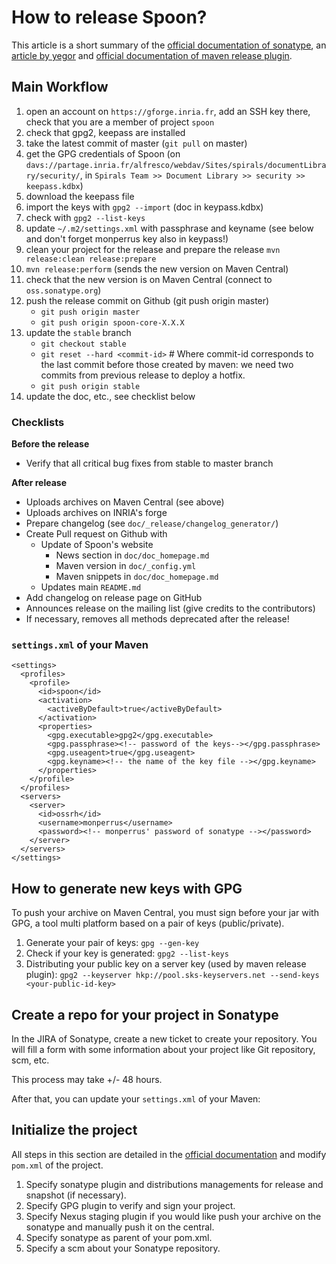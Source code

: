 # How to release Spoon?

This article is a short summary of the [official documentation of sonatype](http://central.sonatype.org/pages/ossrh-guide.html), an [article by yegor](http://www.yegor256.com/2014/08/19/how-to-release-to-maven-central.html) and [official documentation of maven release plugin](http://maven.apache.org/maven-release/maven-release-plugin/).

## Main Workflow
1. open an account on `https://gforge.inria.fr`, add an SSH key there, check that you are a member of project `spoon`
1. check that gpg2, keepass are installed
1. take the latest commit of master (`git pull` on master)
1. get the GPG credentials of Spoon (on `davs://partage.inria.fr/alfresco/webdav/Sites/spirals/documentLibrary/security/`, in `Spirals Team >> Document Library >> security >> keepass.kdbx`)
  1. download the keepass file
  1. import the keys with `gpg2 --import` (doc in keypass.kdbx)
  1. check with `gpg2 --list-keys`
1. update  `~/.m2/settings.xml`  with passphrase and keyname (see below and don't forget monperrus key also in keypass!)
1. clean your project for the release and prepare the release `mvn release:clean release:prepare`
1. `mvn release:perform` (sends the new version on Maven Central)
1. check that the new version is on Maven Central (connect to `oss.sonatype.org`)
1. push the release commit on Github (git push origin master)
    - `git push origin master`
    - `git push origin spoon-core-X.X.X`
1. update the `stable` branch
    - `git checkout stable`
    - `git reset --hard <commit-id>` # Where commit-id corresponds to the last commit before those created by maven: we need two commits from previous release to deploy a hotfix.
    - `git push origin stable`
1. update the doc, etc., see checklist below

### Checklists 

**Before the release**

- Verify that all critical bug fixes from stable to master branch

**After release**

- Uploads archives on Maven Central (see above)
- Uploads archives on INRIA's forge
- Prepare changelog (see `doc/_release/changelog_generator/`)
- Create Pull request on Github with
    - Update of Spoon's website
    	- News section in `doc/doc_homepage.md`
    	- Maven version in `doc/_config.yml`
    	- Maven snippets in `doc/doc_homepage.md`
    - Updates main `README.md`
- Add changelog on release page on GitHub 
- Announces release on the mailing list (give credits to the contributors)
- If necessary, removes all methods deprecated after the release!


###  `settings.xml` of your Maven

```
<settings>
  <profiles>
    <profile>
      <id>spoon</id>
      <activation>
        <activeByDefault>true</activeByDefault>
      </activation>
      <properties>
        <gpg.executable>gpg2</gpg.executable>
        <gpg.passphrase><!-- password of the keys--></gpg.passphrase>
        <gpg.useagent>true</gpg.useagent>
        <gpg.keyname><!-- the name of the key file --></gpg.keyname> 
      </properties>
    </profile>
  </profiles>
  <servers>
    <server>
      <id>ossrh</id>
      <username>monperrus</username>
      <password><!-- monperrus' password of sonatype --></password>
    </server>
  </servers>
</settings>
```

## How to generate new keys with GPG

To push your archive on Maven Central, you must sign before your jar with GPG, a tool multi platform based on a pair of keys (public/private).

1. Generate your pair of keys: `gpg --gen-key`
2. Check if your key is generated: `gpg2 --list-keys`
3. Distributing your public key on a server key (used by maven release plugin): `gpg2 --keyserver hkp://pool.sks-keyservers.net --send-keys <your-public-id-key>`


## Create a repo for your project in Sonatype

In the JIRA of Sonatype, create a new ticket to create your repository. You will fill a form with some information about your project like Git repository, scm, etc.

This process may take +/- 48 hours.

After that, you can update your `settings.xml` of your Maven:


## Initialize the project

All steps in this section are detailed in the [official documentation](http://central.sonatype.org/pages/apache-maven.html) and modify `pom.xml` of the project.

1. Specify sonatype plugin and distributions managements for release and snapshot (if necessary).
3. Specify GPG plugin to verify and sign your project.
4. Specify Nexus staging plugin if you would like push your archive on the sonatype and manually push it on the central.
5. Specify sonatype as parent of your pom.xml.
6. Specify a scm about your Sonatype repository.


